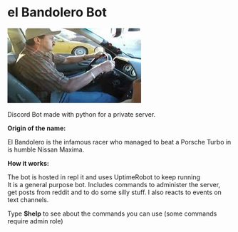 # el Bandolero Bot

![alt text](https://github.com/Duarte0903/elBandolero/blob/main/pics/bandolero.jpg?raw=true)

Discord Bot made with python for a private server.

**Origin of the name:**

El Bandolero is the infamous racer who managed to beat a Porsche Turbo
in is humble Nissan Maxima.

**How it works:**

The bot is hosted in repl it and uses UptimeRobot to keep running <br>
It is a general purpose bot. Includes commands to administer the server, <br>
get posts from reddit and to do some silly stuff. I also reacts to events on <br>
text channels. <br>

Type **$help** to see about the commands you can use (some commands require admin role)
